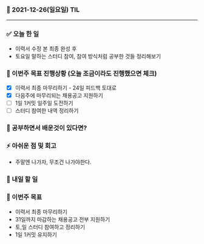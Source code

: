 ### 📆 2021-12-26(일요일) TIL

---

### ✅ 오늘 한 일

- 이력서 수정 본 최종 완성 후
- 토요일 말하는 스터디 참여, 참여 방식처럼 공부한 것들 정리해보기

### 🐎 이번주 목표 진행상황 (오늘 조금이라도 진행했으면 체크)

- [x] 이력서 최종 마무리하기 - 24일 피드백 토대로
- [x] 다음주에 마무리되는 채용공고 지원하기
- [ ] 1일 1커밋 일주일 도전하기
- [ ] 스터디 참여한 내역 정리하기

### 🤔 공부하면서 배운것이 있다면?

### ⚡ 아쉬운 점 및 회고

- 주말엔 나가자, 무조건 나가야한다.

### 🚀 내일 할 일

### 🎯 이번주 목표

- 이력서 최종 마무리하기
- 31일까지 마감하는 채용공고 전부 지원하기
- 토,일 스터디 참여하고 정리하기
- 1일 1커밋 유지하기
